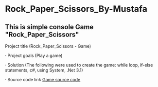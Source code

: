 # Rock_Paper_Scissors_By-Mustafa
## This is simple console Game "Rock_Paper_Scissors"

Project title (Rock_Paper_Scissors - Game)

· Project goals (Play a game)

· Solution (The following were used to create the game: while loop, if-else statements, c#, using System, .Net 3.1)

· Source code link [Game source code]( https://github.com/sawyer8604/Rock_Paper_Scissors_By-Mustafa/blob/main/Rock_Paper_Scissors/Rock_Paper_Scissors.cs)
